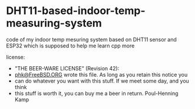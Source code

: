 # DHT11-based-indoor-temp-measuring-system
code of my indoor temp mesuring system based on DHT11 sensor and ESP32 which is supposed to help me learn cpp more 

license:

  * "THE BEER-WARE LICENSE" (Revision 42):
  * <phk@FreeBSD.ORG> wrote this file.  As long as you retain this notice you
  * can do whatever you want with this stuff. If we meet some day, and you think
  * this stuff is worth it, you can buy me a beer in return.   Poul-Henning Kamp
 
